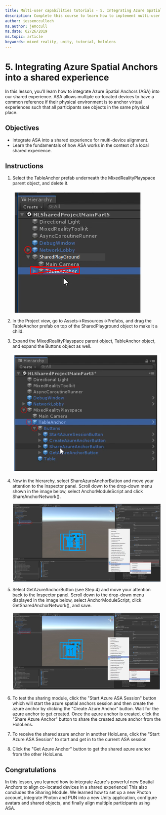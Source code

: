 ```yaml
---
title: Multi-user capabilities tutorials - 5. Integrating Azure Spatial Anchors into a shared experience
description: Complete this course to learn how to implement multi-user shared experiences within a HoloLens 2 application.
author: jessemcculloch
ms.author: jemccull
ms.date: 02/26/2019
ms.topic: article
keywords: mixed reality, unity, tutorial, hololens
---
```


# 5. Integrating Azure Spatial Anchors into a shared experience

In this lesson, you'll learn how to integrate Azure Spatial Anchors (ASA) into our shared experience. ASA allows multiple co-located devices to have a common reference if their physical environment is to anchor virtual experiences such that all participants see objects in the same physical place.

## Objectives

* Integrate ASA into a shared experience for multi-device alignment.
* Learn the fundamentals of how ASA works in the context of a local shared experience.

## Instructions

1. Select the TableAnchor prefab underneath the MixedRealityPlayspace parent object, and delete it.

    ![Module3Chapter5tep2im](images/module3chapter5step2im.PNG)

2. In the Project view, go to Assets->Resources->Prefabs, and drag the TableAnchor prefab on top of the SharedPlayground object to make it a child.

3. Expand the MixedRealityPlayspace parent object, TableAnchor object, and expand the Buttons object as well.

    ![Module3hapter5step5im](images/module3chapter5step5im.PNG)

4. Now in the hierarchy, select ShareAzureAnchorButton and move your attention to the Inspector panel. Scroll down to the drop-down menu shown in the image below, select AnchorModuleScript and click ShareAnchorNetwork().

    ![Module3hapter5step6im](images/module3chapter5step6im.PNG)

5. Select GetAzureAnchorButton (see Step 4) and move your attention back to the Inspector panel. Scroll down to the drop-down menu displayed in the image below, select AnchorModuleScript, click GetSharedAnchorNetwork(), and save.

    ![Module3hapter5step7im](images/module3chapter5step7im.PNG)

6. To test the sharing module, click the "Start Azure ASA Session" button which will start the azure spatial anchors session and then create the azure anchor by clicking the "Create Azure Anchor" button. Wait for the azure anchor to get created. Once the azure anchor is created, click the "Share Azure Anchor" button to share the created azure anchor from the HoloLens.

7. To receive the shared azure anchor in another HoloLens, click the "Start Azure ASA Session" to start and get in to the current ASA session

8. Click the "Get Azure Anchor" button to get the shared azure anchor from the other HoloLens.

## Congratulations

In this lesson, you learned how to integrate Azure's powerful new Spatial Anchors to align co-located devices in a shared experience! This also concludes the Sharing Module. We learned how to set up a new Photon account, integrate Photon and PUN into a new Unity application, configure avatars and shared objects, and finally align multiple participants using ASA.
